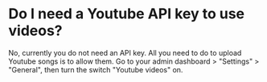 # Do I need a Youtube API key to use videos?
No, currently you do not need an API key. All you need to do to upload Youtube songs is to allow them. Go to your admin dashboard > "Settings" > "General", then turn the switch "Youtube videos" on. 
